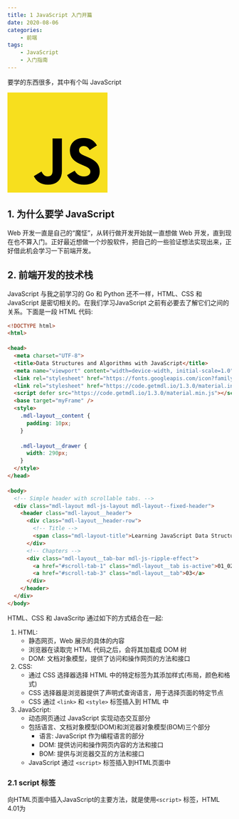 ```yaml
---
title: 1 JavaScript 入门开篇
date: 2020-08-06
categories:
    - 前端
tags:
	- JavaScript
	- 入门指南
---
```


要学的东西很多，其中有个叫 JavaScript

<!-- more -->

![JavaScript](/images/JavaScript/JavaScript.png)


## 1. 为什么要学 JavaScript
Web 开发一直是自己的“魔怔”，从转行做开发开始就一直想做 Web 开发，直到现在也不算入门。正好最近想做一个炒股软件，把自己的一些验证想法实现出来，正好借此机会学习一下前端开发。

## 2. 前端开发的技术栈
JavaScript 与我之前学习的 Go 和 Python 还不一样，HTML、CSS 和 JavaScript 是密切相关的。在我们学习JavaScript 之前有必要去了解它们之间的关系。下面是一段 HTML 代码:

```html
<!DOCTYPE html>
<html>

<head>
  <meta charset="UTF-8">
  <title>Data Structures and Algorithms with JavaScript</title>
  <meta name="viewport" content="width=device-width, initial-scale=1.0">
  <link rel="stylesheet" href="https://fonts.googleapis.com/icon?family=Material+Icons">
  <link rel="stylesheet" href="https://code.getmdl.io/1.3.0/material.indigo-pink.min.css">
  <script defer src="https://code.getmdl.io/1.3.0/material.min.js"></script>
  <base target="myFrame" />
  <style>
    .mdl-layout__content {
      padding: 10px;
    }

    .mdl-layout__drawer {
      width: 290px;
    }
  </style>
</head>

<body>
  <!-- Simple header with scrollable tabs. -->
  <div class="mdl-layout mdl-js-layout mdl-layout--fixed-header">
    <header class="mdl-layout__header">
      <div class="mdl-layout__header-row">
        <!-- Title -->
        <span class="mdl-layout-title">Learning JavaScript Data Structures and Algorithms</span>
      </div>
      <!-- Chapters -->
      <div class="mdl-layout__tab-bar mdl-js-ripple-effect">
        <a href="#scroll-tab-1" class="mdl-layout__tab is-active">01_02</a>
        <a href="#scroll-tab-3" class="mdl-layout__tab">03</a>
      </div>
    </header>
  </div>
</body>
```

HTML、CSS 和 JavaScritp 通过如下的方式结合在一起:
1. HTML: 
	- 静态网页，Web 展示的具体的内容
	- 浏览器在读取完 HTML 代码之后，会将其加载成 DOM 树
	- DOM: 文档对象模型，提供了访问和操作网页的方法和接口
2. CSS:
	- 通过 CSS 选择器选择 HTML 中的特定标签为其添加样式(布局，颜色和格式)
	- CSS 选择器是浏览器提供了声明式查询语言，用于选择页面的特定节点
	- CSS 通过 `<link>` 和 `<style>` 标签插入到 HTML 中
3. JavaScript:
	- 动态网页通过 JavaScript 实现动态交互部分
	- 包括语言、文档对象模型(DOM)和浏览器对象模型(BOM)三个部分
		- 语言: JavaScript 作为编程语言的部分
		- DOM: 提供访问和操作网页内容的方法和接口
		- BOM: 提供与浏览器交互的方法和接口
	- JavaScript 通过 `<script>` 标签插入到HTML页面中

### 2.1 script 标签
向HTML页面中插入JavaScript的主要方法，就是使用`<script>` 标签，HTML 4.01为<script>定义了下列几个属性:
1. async：
  - 可选。表示应该立即下载脚本，但不应妨碍页面中的其他操作，比如下载其他资源或等待加载其他脚本
  - 只对外部脚本文件有效。
2. charset：
  - 可选。表示通过src属性指定的代码的字符集。由于大多数浏览器会忽略它的值，因此这个属性很少有人用
3. defer：
  - 可选。表示脚本可以延迟到文档完全被解析和显示之后再执行。
  - 只对外部脚本文件有效
4. src：
  - 可选。表示包含要执行代码的外部文件
5. type：可选。默认值为text/javascript

有两种使用`<script>`标签的方式：直接在页面中嵌入JavaScript代码和包含外部JavaScript文件。

```js
<script>
  funciton sayHi(){
    alter("hi")
  }
</script>

<script src="js/test.js"></script>
```

### 2.2 script 解析顺序
无论如何包含代码，只要不存在defer和async属性，浏览器都会按照`<script>` 元素在页面中出现的先后顺序对它们依次进行解析。换句话说，在第一个`<script>`元素包含的代码解析完成后，第二个`<script>`包含的代码才会被解析，然后才是第三个、第四个……。为了避免页面加载过慢，现代Web应用程序一般都把全部JavaScript引用放在<body>元素中页面内容的后面。有关浏览器加载 HTML 的顺序我们后续在详细介绍。

## 3. 怎么学 JavaScript
JavaScript 在标准化的过程经历过很多次变化，目前主要以 ES6 为主。我们主要学习 JavaScript 的语言部分，BOM 和 DOM 在现在的诸如 Vue 等高级框架中都有更高级的抽象来解决不同浏览器的差异问题。

有了前面学习 Python 和 Go 的经历，通过学习下面的知识我们可以快速的学习一门语言的语法:
1. 变量、数值类型和流控，包括
	- 变量及常量的命名，声明和创建
	- 基础数据类型
	- 自定义类型
	- 类型转换
	- 条件判断和循环
	- 变量的生命周期与作用域
2. 基础数据类型的使用
3. 模块和包
4. 异常处理
5. 函数
6. 基于原型的面向对象开发

## 4. 学习资料
ES6 标准出来之后 JS 的语法变动很大，市面上的大多数书籍集中于介绍这些差异，看了不少本书的前序和目录，最后决定选择以下基本详细阅读:
1. [《JavaScript高级程序设计（第3版）》](https://book.douban.com/subject/10546125/): 学习 JS 的基本语法(ES5)
2. [《学习JavaScript数据结构与算法（第3版）》](https://book.douban.com/subject/33441631/): 学习 JS 如何实现常见的数据结构与算法
3. [《JavaScript设计模式与开发实践》](https://book.douban.com/subject/26382780/): 学习 JS 如何实现常见的设计模式


## 5. 环境搭建
### 5.1 Chrom Web Serve
为了便于执行 JS，我们需要一台Web服务器。如果不需要请求后台接口，我们可以在Chrome 安装一个简单的Web服务器，叫做[Web Server for Chrome的扩展](https://chrome.google.com/webstore/detail/web-server-for-chrome/ofhbbkphhbklhfoeikjpcbhemlocgigb?hl=zh-CN),安装好之后，可以在浏览器地址栏中输入chrome://apps来找到它。

打开Web Server扩展后，可以点击CHOOSE FOLDER来选择需要在哪个文件夹中开启服务器，默认的IP和端口是 http://127.0.0.1:8887。

### 5.2 Vscode 调试工具配置
要直接在VSCode中调试JavaScript或ECMAScript代码，首先需要安装Debugger for Chrome扩展。然后，启动Web Server for Chrome扩展，并在浏览器中打开待调试的代码。下图展示了如何直接在 VScode 中进行调试。

![debug_in_vscode](/images/JavaScript/js_debug.png)
